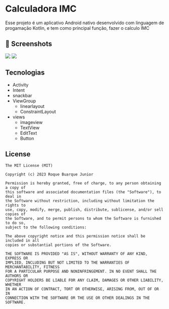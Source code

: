# Calculadora IMC
Esse projeto é um aplicativo Android nativo desenvolvido com linguagem de progamação Kotlin, e tem como principal função, fazer o calculo IMC

## :camera_flash: Screenshots
<!-- You can add more screenshots here if you like -->
<img src="https://github.com/user-attachments/assets/3a4b6463-1bb3-495e-954b-2c7bd5e19b1f" width160/>
<img src="https://github.com/user-attachments/assets/258b7c32-6390-4bc9-b47f-2244d20f5819" width160/>


## Tecnologias
- Activity
- Intent
- snackbar
- ViewGroup
  - linearlayout
  - ConstraintLayout
- views
  - imageview
  - TextView
  - EditText
  - Button


## License
```
The MIT License (MIT)

Copyright (c) 2023 Roque Buarque Junior

Permission is hereby granted, free of charge, to any person obtaining a copy of
this software and associated documentation files (the "Software"), to deal in
the Software without restriction, including without limitation the rights to
use, copy, modify, merge, publish, distribute, sublicense, and/or sell copies of
the Software, and to permit persons to whom the Software is furnished to do so,
subject to the following conditions:

The above copyright notice and this permission notice shall be included in all
copies or substantial portions of the Software.

THE SOFTWARE IS PROVIDED "AS IS", WITHOUT WARRANTY OF ANY KIND, EXPRESS OR
IMPLIED, INCLUDING BUT NOT LIMITED TO THE WARRANTIES OF MERCHANTABILITY, FITNESS
FOR A PARTICULAR PURPOSE AND NONINFRINGEMENT. IN NO EVENT SHALL THE AUTHORS OR
COPYRIGHT HOLDERS BE LIABLE FOR ANY CLAIM, DAMAGES OR OTHER LIABILITY, WHETHER
IN AN ACTION OF CONTRACT, TORT OR OTHERWISE, ARISING FROM, OUT OF OR IN
CONNECTION WITH THE SOFTWARE OR THE USE OR OTHER DEALINGS IN THE SOFTWARE.
```
